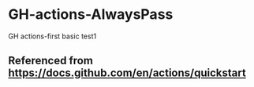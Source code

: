 # GH-actions-AlwaysPass
GH actions-first basic test1
 
## Referenced from https://docs.github.com/en/actions/quickstart

